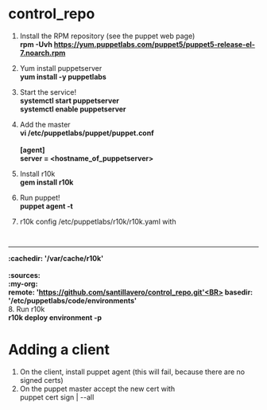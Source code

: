 # control_repo
1. Install the RPM repository (see the puppet web page)<BR>
<B>rpm -Uvh https://yum.puppetlabs.com/puppet5/puppet5-release-el-7.noarch.rpm</B>

2. Yum install puppetserver<BR>
<B>yum install -y puppetlabs</B>

3. Start the service!<BR>
<B>systemctl start puppetserver<BR>
systemctl enable puppetserver</B>

4. Add the master<BR>
<B>vi /etc/puppetlabs/puppet/puppet.conf
<BR><BR>
[agent]<BR>
server = <hostname_of_puppetserver></B>

5. Install r10k<BR>
<B>gem install r10k</B>

6. Run puppet!<BR>
<B>puppet agent -t</B>

7. r10k config /etc/puppetlabs/r10k/r10k.yaml with<BR>
<B><PRE>
---
:cachedir: '/var/cache/r10k'<BR>
<BR>
:sources:<BR>
    :my-org:<BR>
        remote: 'https://github.com/santillavero/control_repo.git'<BR>
        basedir: '/etc/puppetlabs/code/environments'<BR>
</PRE></B>
8. Run r10k<BR>
	<B>r10k deploy environment -p</B>

# Adding a client
1. On the client, install puppet agent (this will fail, because there are no signed certs)<BR>
2. On the puppet master accept the new cert with<BR>
puppet cert sign <host> | --all<BR>
